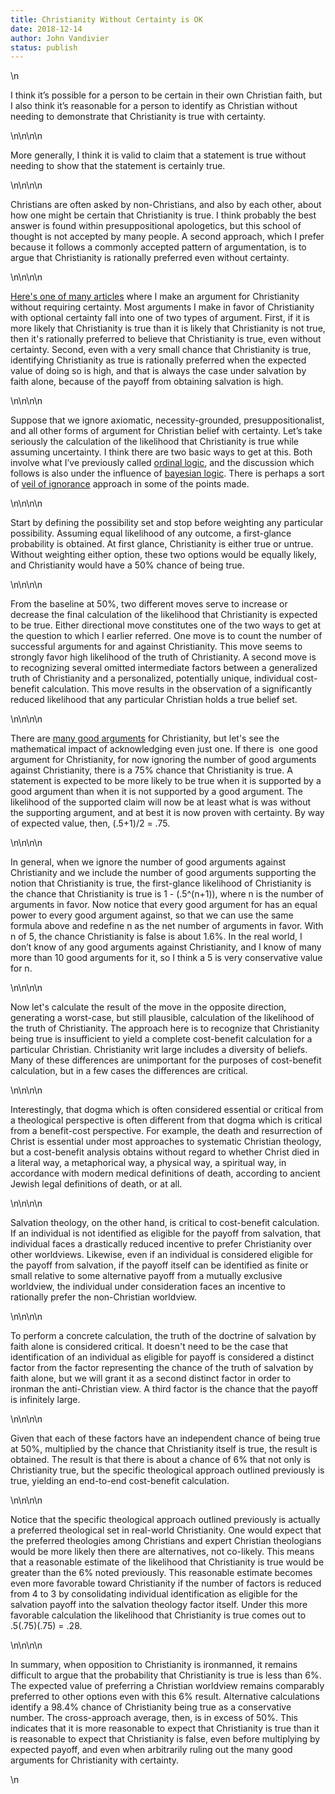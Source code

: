 ```yaml
---
title: Christianity Without Certainty is OK
date: 2018-12-14
author: John Vandivier
status: publish
---
```


<!-- wp:paragraph -->\n<p>I think it’s possible for a person to be certain in their own Christian faith, but I also think it’s reasonable for a person to identify as Christian without needing to demonstrate that Christianity is true with certainty.</p>\n<!-- /wp:paragraph -->\n\n<!-- wp:paragraph -->\n<p>More generally, I think it is valid to claim that a statement is true without needing to show that the statement is certainly true.</p>\n<!-- /wp:paragraph -->\n\n<!-- wp:paragraph -->\n<p>Christians are often asked by non-Christians, and also by each other, about how one might be certain that Christianity is true. I think probably the best answer is found within presuppositional apologetics, but this school of thought is not accepted by many people. A second approach, which I prefer because it follows a commonly accepted pattern of argumentation, is to argue that Christianity is rationally preferred even without certainty.</p>\n<!-- /wp:paragraph -->\n\n<!-- wp:paragraph -->\n<p><a href=\"http://www.afterecon.com/philosophy-religion-and-apologetics/odd-argument-belief-god-vandivierian-wager/\">Here's one of many articles</a> where I make an argument for Christianity without requiring certainty. Most arguments I make in favor of Christianity with optional certainty fall into one of two types of argument. First, if it is more likely that Christianity is true than it is likely that Christianity is not true, then it's rationally preferred to believe that Christianity is true, even without certainty. Second, even with a very small chance that Christianity is true, identifying Christianity as true is rationally preferred when the expected value of doing so is high, and that is always the case under salvation by faith alone, because of the payoff from obtaining salvation is high.</p>\n<!-- /wp:paragraph -->\n\n<!-- wp:paragraph -->\n<p>Suppose that we ignore axiomatic, necessity-grounded, presuppositionalist, and all other forms of argument for Christian belief with certainty. Let’s take seriously the calculation of the likelihood that Christianity is true while assuming uncertainty. I think there are two basic ways to get at this. Both involve what I’ve previously called <a href=\"http://www.afterecon.com/economics-and-finance/rational-estimation-price-uncertainty/\">ordinal logic</a>, and the discussion which follows is also under the influence of <a href=\"https://en.wikipedia.org/wiki/Bayesian_probability\">bayesian logic</a>. There is perhaps a sort of <a href=\"https://en.wikipedia.org/w/index.php?title=Veil_of_ignorance&amp;oldid=871586602\">veil of ignorance</a> approach in some of the points made.</p>\n<!-- /wp:paragraph -->\n\n<!-- wp:paragraph -->\n<p>Start by defining the possibility set and stop before weighting any particular possibility. Assuming equal likelihood of any outcome, a first-glance probability is obtained. At first glance, Christianity is either true or untrue. Without weighting either option, these two options would be equally likely, and Christianity would have a 50% chance of being true.</p>\n<!-- /wp:paragraph -->\n\n<!-- wp:paragraph -->\n<p>From the baseline at 50%, two different moves serve to increase or decrease the final calculation of the likelihood that Christianity is expected to be true. Either directional move constitutes one of the two ways to get at the question to which I earlier referred. One move is to count the number of successful arguments for and against Christianity. This move seems to strongly favor high likelihood of the truth of Christianity. A second move is to recognizing several omitted intermediate factors between a generalized truth of Christianity and a personalized, potentially unique, individual cost-benefit calculation. This move results in the observation of a significantly reduced likelihood that any particular Christian holds a true belief set.</p>\n<!-- /wp:paragraph -->\n\n<!-- wp:paragraph -->\n<p>There are <a href=\"http://www.afterecon.com/religion/#bible-is-valid\">many good arguments</a> for Christianity, but let's see the mathematical impact of acknowledging even just one. If there is&nbsp; one good argument for Christianity, for now ignoring the number of good arguments against Christianity, there is a 75% chance that Christianity is true. A statement is expected to be more likely to be true when it is supported by a good argument than when it is not supported by a good argument. The likelihood of the supported claim will now be at least what is was without the supporting argument, and at best it is now proven with certainty. By way of expected value, then, (.5+1)/2 = .75.</p>\n<!-- /wp:paragraph -->\n\n<!-- wp:paragraph -->\n<p>In general, when we ignore the number of good arguments against Christianity and we include the number of good arguments supporting the notion that Christianity is true, the first-glance likelihood of Christianity is the chance that Christianity is true is 1 - (.5^(n+1)), where n is the number of arguments in favor. Now notice that every good argument for has an equal power to every good argument against, so that we can use the same formula above and redefine n as the net number of arguments in favor. With n of 5, the chance Christianity is false is about 1.6%. In the real world, I don’t know of any good arguments against Christianity, and I know of many more than 10 good arguments for it, so I think a 5 is very conservative value for n.</p>\n<!-- /wp:paragraph -->\n\n<!-- wp:paragraph -->\n<p>Now let's calculate the result of the move in the opposite direction, generating a worst-case, but still plausible, calculation of the likelihood of the truth of Christianity. The approach here is to recognize that Christianity being true is insufficient to yield a complete cost-benefit calculation for a particular Christian. Christianity writ large includes a diversity of beliefs. Many of these differences are unimportant for the purposes of cost-benefit calculation, but in a few cases the differences are critical.</p>\n<!-- /wp:paragraph -->\n\n<!-- wp:paragraph -->\n<p>Interestingly, that dogma which is often considered essential or critical from a theological perspective is often different from that dogma which is critical from a benefit-cost perspective. For example, the death and resurrection of Christ is essential under most approaches to systematic Christian theology, but a cost-benefit analysis obtains without regard to whether Christ died in a literal way, a metaphorical way, a physical way, a spiritual way, in accordance with modern medical definitions of death, according to ancient Jewish legal definitions of death, or at all.</p>\n<!-- /wp:paragraph -->\n\n<!-- wp:paragraph -->\n<p>Salvation theology, on the other hand, is critical to cost-benefit calculation. If an individual is not identified as eligible for the payoff from salvation, that individual faces a drastically reduced incentive to prefer Christianity over other worldviews. Likewise, even if an individual is considered eligible for the payoff from salvation, if the payoff itself can be identified as finite or small relative to some alternative payoff from a mutually exclusive worldview, the individual under consideration faces an incentive to rationally prefer the non-Christian worldview.</p>\n<!-- /wp:paragraph -->\n\n<!-- wp:paragraph -->\n<p>To perform a concrete calculation, the truth of the doctrine of salvation by faith alone is considered critical. It doesn't need to be the case that identification of an individual as eligible for payoff is considered a distinct factor from the factor representing the chance of the truth of salvation by faith alone, but we will grant it as a second distinct factor in order to ironman the anti-Christian view. A third factor is the chance that the payoff is infinitely large.</p>\n<!-- /wp:paragraph -->\n\n<!-- wp:paragraph -->\n<p>Given that each of these factors have an independent chance of being true at 50%, multiplied by the chance that Christianity itself is true, the result is obtained. The result is that there is about a chance of 6% that not only is Christianity true, but the specific theological approach outlined previously is true, yielding an end-to-end cost-benefit calculation.</p>\n<!-- /wp:paragraph -->\n\n<!-- wp:paragraph -->\n<p>Notice that the specific theological approach outlined previously is actually a preferred theological set in real-world Christianity. One would expect that the preferred theologies among Christians and expert Christian theologians would be more likely then there are alternatives, not co-likely. This means that a reasonable estimate of the likelihood that Christianity is true would be greater than the 6% noted previously. This reasonable estimate becomes even more favorable toward Christianity if the number of factors is reduced from 4 to 3 by consolidating individual identification as eligible for the salvation payoff into the salvation theology factor itself. Under this more favorable calculation the likelihood that Christianity is true comes out to .5(.75)(.75) = .28.</p>\n<!-- /wp:paragraph -->\n\n<!-- wp:paragraph -->\n<p>In summary, when opposition to Christianity is ironmanned, it remains difficult to argue that the probability that Christianity is true is less than 6%. The expected value of preferring a Christian worldview remains comparably preferred to other options even with this 6% result. Alternative calculations identify a 98.4% chance of Christianity being true as a conservative number. The cross-approach average, then, is in excess of 50%. This indicates that it is more reasonable to expect that Christianity is true than it is reasonable to expect that Christianity is false, even before multiplying by expected payoff, and even when arbitrarily ruling out the many good arguments for Christianity with certainty.</p>\n<!-- /wp:paragraph -->